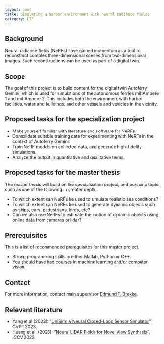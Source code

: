 ```yaml
---
layout: post
title: Simulating a harbor environment with neural radiance fields
category: LTP
---
```

## Background

Neural radiance fields (NeRFs) have gained momentum as a tool to reconstruct complex three-dimensional scenes from two-dimensional images. Such reconstructions can be used as part of a digital twin.   

## Scope

The goal of this project is to build content for the digital twin Autoferry Gemini, which is used for simulations of the autonomous ferries milliAmpere 1 and milliAmpere 2. This includes both the environment with harbor facilities, water and buildings, and other vessels and vehicles in the vicinity. 


## Proposed tasks for the specialization project

* Make yourself familiar with literature and software for NeRFs. 
* Consolidate suitable training data for experimenting with NeRFs in the context of Autoferry Gemini. 
* Train NeRF models on collected data, and generate high-fidelity simulations. 
* Analyze the output in quantitative and qualitative terms. 

## Proposed tasks for the master thesis

The master thesis will build on the specialization project, and pursue a topic such as one of the following in greater depth:

* To which extent can NeRFs be used to simulate realistic sea conditions?
* To which extent can NeRFs be used to generate dynamic objects such as ships, cars, pedestrians, birds, etc?
* Can we also use NeRFs to estimate the motion of dynamic objects using online data from cameras or lidar?

## Prerequisites
This is a list of recommended prerequisites for this master project.

- Strong programming skills in either Matlab, Python or C++. 
- You should have had courses in machine learning and/or computer vision. 

## Contact 
For more information, contact main supervisor [Edmund F. Brekke](http://www.ntnu.no/ansatte/edmundfo).

## Relevant literature

* Yang et al (2023): “[UniSim: A Neural Closed-Loop Sensor Simulator](https://openaccess.thecvf.com/content/CVPR2023/papers/Yang_UniSim_A_Neural_Closed-Loop_Sensor_Simulator_CVPR_2023_paper.pdf)”, CVPR 2023.
* Huang et al. (2023): “[Neural LiDAR Fields for Novel View Synthesis](https://ieeexplore.ieee.org/document/10378302)”, ICCV 2023.

